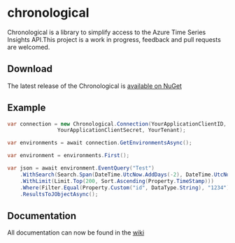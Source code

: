 # chronological
Chronological is a library to simplify access to the Azure Time Series Insights API.This project is a work in progress, feedback and pull requests are welcomed.

## Download

The latest release of the Chronological is [available on NuGet](https://www.nuget.org/packages/Chronological/)

## Example

```cs
var connection = new Chronological.Connection(YourApplicationClientID,
                YourApplicationClientSecret, YourTenant);

var environments = await connection.GetEnvironmentsAsync();

var environment = environments.First();

var json = await environment.EventQuery("Test")
    .WithSearch(Search.Span(DateTime.UtcNow.AddDays(-2), DateTime.UtcNow)
    .WithLimit(Limit.Top(200, Sort.Ascending(Property.TimeStamp)))
    .Where(Filter.Equal(Property.Custom("id", DataType.String), "1234"))
    .ResultsToJObjectAsync();
```

## Documentation

All documentation can now be found in the [wiki](https://github.com/colethecoder/chronological/wiki)


